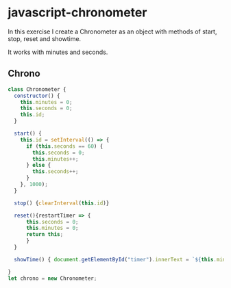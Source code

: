 # javascript-chronometer
In this exercise I create a Chronometer as an object with methods of start, stop, reset and showtime.

It works with minutes and seconds.

## Chrono

```javascript
class Chronometer {
  constructor() {
    this.minutes = 0;
    this.seconds = 0;
    this.id;
  }

  start() {
    this.id = setInterval(() => {
      if (this.seconds == 60) {
        this.seconds = 0;
        this.minutes++;
      } else {
        this.seconds++;
      }
    }, 1000);
  }

  stop() {clearInterval(this.id)}

  reset(){restartTimer => {
      this.seconds = 0;
      this.minutes = 0;
      return this;
      }
  }

  showTime() { document.getElementById("timer").innerText = `${this.minutes}:${this.seconds}`; }

} 
let chrono = new Chronometer;
```

